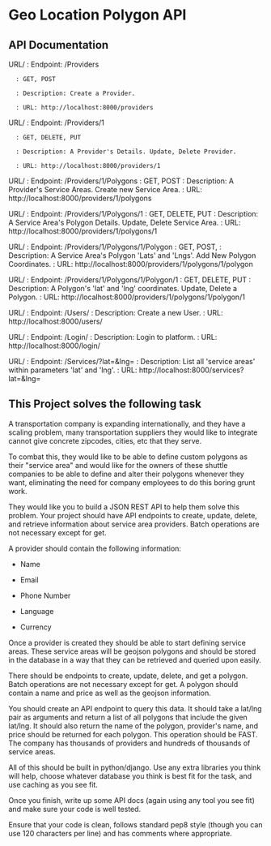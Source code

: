 # Geo Location Polygon API

## API Documentation

URL/  : Endpoint: /Providers

      : GET, POST
      
      : Description: Create a Provider.
      
      : URL: http://localhost:8000/providers

URL/  : Endpoint: /Providers/1

      : GET, DELETE, PUT
      
      : Description: A Provider's Details. Update, Delete Provider.
      
      : URL: http://localhost:8000/providers/1

URL/  : Endpoint: /Providers/1/Polygons
      : GET, POST
      : Description: A Provider's Service Areas. Create new Service Area.
      : URL: http://localhost:8000/providers/1/polygons

URL/  : Endpoint: /Providers/1/Polygons/1
      : GET, DELETE, PUT
      : Description: A Service Area's Polygon Details. Update, Delete Service Area.
      : URL: http://localhost:8000/providers/1/polygons/1

URL/  : Endpoint: /Providers/1/Polygons/1/Polygon
      : GET, POST,
      : Description: A Service Area's Polygon 'Lats' and 'Lngs'. Add New Polygon Coordinates.
      : URL: http://localhost:8000/providers/1/polygons/1/polygon

URL/  : Endpoint: /Providers/1/Polygons/1/Polygon/1
      : GET, DELETE, PUT
      : Description: A Polygon's 'lat' and 'lng' coordinates. Update, Delete a Polygon.
      : URL: http://localhost:8000/providers/1/polygons/1/polygon/1

URL/  : Endpoint: /Users/
      : Description: Create a new User.
      : URL: http://localhost:8000/users/

URL/  : Endpoint: /Login/
      : Description: Login to platform.
      : URL: http://localhost:8000/login/

URL/  : Endpoint: /Services/?lat=&lng=
      : Description: List all 'service areas' within parameters 'lat' and 'lng'.
      : URL: http://localhost:8000/services?lat=&lng=



## This Project solves the following task

A transportation company is expanding internationally, and they have a scaling problem, many transportation suppliers they would like to integrate cannot give concrete zipcodes, cities, etc that they serve. 

To combat this, they would like to be able to define custom polygons as their "service area" and would like for the owners of these shuttle companies to be able to define and alter their polygons whenever they want, eliminating the need for company employees to do this boring grunt work.

They would like you to build a JSON REST API to help them solve this problem. 
Your project should have API endpoints to create, update, delete, and retrieve information about service area providers. Batch operations are not necessary except for get. 

A provider should contain the following information:

- Name

- Email

- Phone Number

- Language

- Currency

Once a provider is created they should be able to start defining service areas. 
These service areas will be geojson polygons and should be stored in the database in a way that they can be retrieved and queried upon easily. 

There should be endpoints to create, update, delete, and get a polygon. Batch operations are not necessary except for get. 
A polygon should contain a name and price as well as the geojson information.

You should create an API endpoint to query this data. 
It should take a lat/lng pair as arguments and return a list of all polygons that include the given lat/lng. It should also return the name of the polygon, provider's name, and price should be returned for each polygon. This operation should be FAST. 
The company has thousands of providers and hundreds of thousands of service areas.

All of this should be built in python/django. 
Use any extra libraries you think will help, choose whatever database you think is best fit for the task, and use caching as you see fit. 

Once you finish, write up some API docs (again using any tool you see fit) and make sure your code is well tested. 

Ensure that your code is clean, follows standard pep8 style (though you can use 120 characters per line) and has comments where appropriate.

